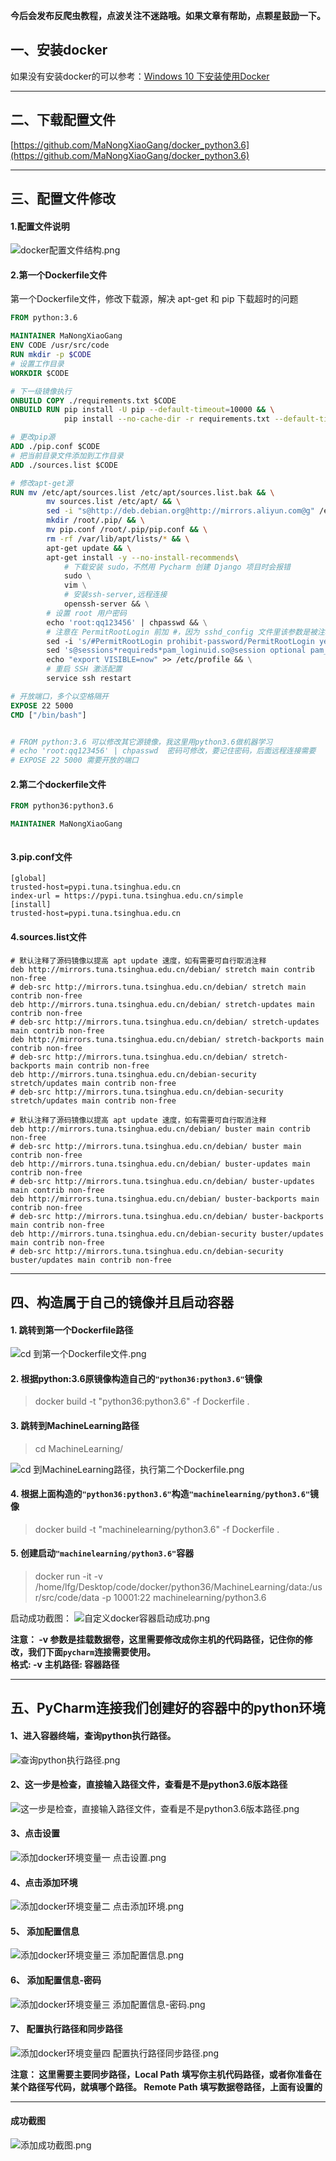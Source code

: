 **今后会发布反爬虫教程，点波关注不迷路哦。如果文章有帮助，点颗星鼓励一下。**

## 一、安装docker
如果没有安装docker的可以参考：[Windows 10 下安装使用Docker](https://www.jianshu.com/p/c7d35f406598)

---
## 二、下载配置文件
[https://github.com/MaNongXiaoGang/docker_python3.6](https://github.com/MaNongXiaoGang/docker_python3.6)

---
## 三、配置文件修改

#### 1.配置文件说明

![docker配置文件结构.png](https://upload-images.jianshu.io/upload_images/14530364-20841e3a266dac29.png?imageMogr2/auto-orient/strip%7CimageView2/2/w/1240)

#### 2.第一个Dockerfile文件
第一个Dockerfile文件，修改下载源，解决 apt-get 和 pip 下载超时的问题
```Dockerfile 
FROM python:3.6

MAINTAINER MaNongXiaoGang
ENV CODE /usr/src/code
RUN mkdir -p $CODE
# 设置工作目录
WORKDIR $CODE

# 下一级镜像执行
ONBUILD COPY ./requirements.txt $CODE
ONBUILD RUN pip install -U pip --default-timeout=10000 && \
            pip install --no-cache-dir -r requirements.txt --default-timeout=10000

# 更改pip源
ADD ./pip.conf $CODE
# 把当前目录文件添加到工作目录
ADD ./sources.list $CODE

# 修改apt-get源
RUN mv /etc/apt/sources.list /etc/apt/sources.list.bak && \
        mv sources.list /etc/apt/ && \
        sed -i "s@http://deb.debian.org@http://mirrors.aliyun.com@g" /etc/apt/sources.list && \
        mkdir /root/.pip/ && \
        mv pip.conf /root/.pip/pip.conf && \
        rm -rf /var/lib/apt/lists/* && \
        apt-get update && \
        apt-get install -y --no-install-recommends\
            # 下载安装 sudo，不然用 Pycharm 创建 Django 项目时会报错
            sudo \
            vim \
            # 安装ssh-server,远程连接
            openssh-server && \
        # 设置 root 用户密码
        echo 'root:qq123456' | chpasswd && \
        # 注意在 PermitRootLogin 前加 #，因为 sshd_config 文件里该参数是被注释的
        sed -i 's/#PermitRootLogin prohibit-password/PermitRootLogin yes/' /etc/ssh/sshd_config  && \
        sed 's@sessions*requireds*pam_loginuid.so@session optional pam_loginuid.so@g' -i /etc/pam.d/sshd && \
        echo "export VISIBLE=now" >> /etc/profile && \
        # 重启 SSH 激活配置
        service ssh restart

# 开放端口，多个以空格隔开
EXPOSE 22 5000
CMD ["/bin/bash"]


# FROM python:3.6 可以修改其它源镜像，我这里用python3.6做机器学习
# echo 'root:qq123456' | chpasswd  密码可修改，要记住密码，后面远程连接需要
# EXPOSE 22 5000 需要开放的端口
```
#### 2.第二个dockerfile文件
```Dockerfile
FROM python36:python3.6

MAINTAINER MaNongXiaoGang



```
#### 3.pip.conf文件
```
[global]
trusted-host=pypi.tuna.tsinghua.edu.cn
index-url = https://pypi.tuna.tsinghua.edu.cn/simple
[install]
trusted-host=pypi.tuna.tsinghua.edu.cn

```
#### 4.sources.list文件

```
# 默认注释了源码镜像以提高 apt update 速度，如有需要可自行取消注释
deb http://mirrors.tuna.tsinghua.edu.cn/debian/ stretch main contrib non-free
# deb-src http://mirrors.tuna.tsinghua.edu.cn/debian/ stretch main contrib non-free
deb http://mirrors.tuna.tsinghua.edu.cn/debian/ stretch-updates main contrib non-free
# deb-src http://mirrors.tuna.tsinghua.edu.cn/debian/ stretch-updates main contrib non-free
deb http://mirrors.tuna.tsinghua.edu.cn/debian/ stretch-backports main contrib non-free
# deb-src http://mirrors.tuna.tsinghua.edu.cn/debian/ stretch-backports main contrib non-free
deb http://mirrors.tuna.tsinghua.edu.cn/debian-security stretch/updates main contrib non-free
# deb-src http://mirrors.tuna.tsinghua.edu.cn/debian-security stretch/updates main contrib non-free

# 默认注释了源码镜像以提高 apt update 速度，如有需要可自行取消注释
deb http://mirrors.tuna.tsinghua.edu.cn/debian/ buster main contrib non-free
# deb-src http://mirrors.tuna.tsinghua.edu.cn/debian/ buster main contrib non-free
deb http://mirrors.tuna.tsinghua.edu.cn/debian/ buster-updates main contrib non-free
# deb-src http://mirrors.tuna.tsinghua.edu.cn/debian/ buster-updates main contrib non-free
deb http://mirrors.tuna.tsinghua.edu.cn/debian/ buster-backports main contrib non-free
# deb-src http://mirrors.tuna.tsinghua.edu.cn/debian/ buster-backports main contrib non-free
deb http://mirrors.tuna.tsinghua.edu.cn/debian-security buster/updates main contrib non-free
# deb-src http://mirrors.tuna.tsinghua.edu.cn/debian-security buster/updates main contrib non-free

```

---

## 四、构造属于自己的镜像并且启动容器

#### 1. 跳转到第一个Dockerfile路径

![cd 到第一个Dockerfile文件.png](https://upload-images.jianshu.io/upload_images/14530364-2709dce0f28af50a.png?imageMogr2/auto-orient/strip%7CimageView2/2/w/1240)

#### 2. 根据python:3.6原镜像构造自己的```"python36:python3.6"```镜像
> docker build -t "python36:python3.6" -f Dockerfile .

#### 3. 跳转到MachineLearning路径
>  cd MachineLearning/

![cd 到MachineLearning路径，执行第二个Dockerfile.png](https://upload-images.jianshu.io/upload_images/14530364-9e21c10282d92d1c.png?imageMogr2/auto-orient/strip%7CimageView2/2/w/1240)

#### 4. 根据上面构造的```"python36:python3.6"```构造```"machinelearning/python3.6"```镜像
>  docker build -t "machinelearning/python3.6" -f Dockerfile .

#### 5. 创建启动```"machinelearning/python3.6"```容器
> docker run -it -v /home/lfg/Desktop/code/docker/python36/MachineLearning/data:/usr/src/code/data -p 10001:22 machinelearning/python3.6

启动成功截图：
![自定义docker容器启动成功.png](https://upload-images.jianshu.io/upload_images/14530364-cb1e79d5ec9d27cc.png?imageMogr2/auto-orient/strip%7CimageView2/2/w/1240)


**注意：
 -v 参数是挂载数据卷，这里需要修改成你主机的代码路径，记住你的修改，我们下面```pycharm```连接需要使用。  
格式: -v 主机路径: 容器路径**

---
## 五、PyCharm连接我们创建好的容器中的python环境
#### 1、进入容器终端，查询python执行路径。

![查询python执行路径.png](https://upload-images.jianshu.io/upload_images/14530364-d8a33c7195c55cb3.png?imageMogr2/auto-orient/strip%7CimageView2/2/w/1240)

#### 2、这一步是检查，直接输入路径文件，查看是不是python3.6版本路径
![这一步是检查，直接输入路径文件，查看是不是python3.6版本路径.png](https://upload-images.jianshu.io/upload_images/14530364-03bf09c8625bcfe8.png?imageMogr2/auto-orient/strip%7CimageView2/2/w/1240)

#### 3、点击设置
![添加docker环境变量一 点击设置.png](https://upload-images.jianshu.io/upload_images/14530364-97a6bf2d16d7a66e.png?imageMogr2/auto-orient/strip%7CimageView2/2/w/1240)

#### 4、点击添加环境
![添加docker环境变量二 点击添加环境.png](https://upload-images.jianshu.io/upload_images/14530364-175f906fac1ceba6.png?imageMogr2/auto-orient/strip%7CimageView2/2/w/1240)

#### 5、 添加配置信息
![添加docker环境变量三 添加配置信息.png](https://upload-images.jianshu.io/upload_images/14530364-9f50bb55807fa359.png?imageMogr2/auto-orient/strip%7CimageView2/2/w/1240)
#### 6、 添加配置信息-密码
![添加docker环境变量三 添加配置信息-密码.png](https://upload-images.jianshu.io/upload_images/14530364-141588e1243f1360.png?imageMogr2/auto-orient/strip%7CimageView2/2/w/1240)
#### 7、 配置执行路径和同步路径
![添加docker环境变量四 配置执行路径同步路径.png](https://upload-images.jianshu.io/upload_images/14530364-619bb2ffc78a3a0a.png?imageMogr2/auto-orient/strip%7CimageView2/2/w/1240)

**注意：
这里需要主要同步路径，Local Path 填写你主机代码路径，或者你准备在某个路径写代码，就填哪个路径。 Remote Path 填写数据卷路径，上面有设置的**

---
#### 成功截图
![添加成功截图.png](https://upload-images.jianshu.io/upload_images/14530364-7c6924d5e5c1b3c9.png?imageMogr2/auto-orient/strip%7CimageView2/2/w/1240)




